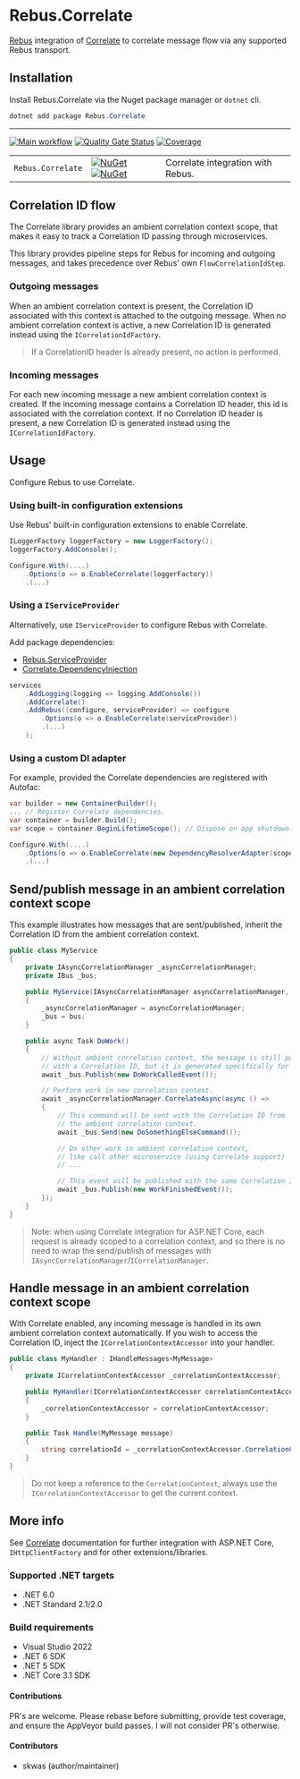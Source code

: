 # Rebus.Correlate

[Rebus](https://github.com/rebus-org/Rebus) integration of [Correlate](https://github.com/skwasjer/Correlate) to correlate message flow via any supported Rebus transport.

## Installation

Install Rebus.Correlate via the Nuget package manager or `dotnet` cli.

```powershell
dotnet add package Rebus.Correlate
```

---

[![Main workflow](https://github.com/skwasjer/Rebus.Correlate/actions/workflows/main.yml/badge.svg)](https://github.com/skwasjer/Rebus.Correlate/actions/workflows/main.yml)
[![Quality Gate Status](https://sonarcloud.io/api/project_badges/measure?project=skwasjer_Rebus.Correlate&metric=alert_status)](https://sonarcloud.io/summary/new_code?id=skwasjer_Rebus.Correlate)
[![Coverage](https://sonarcloud.io/api/project_badges/measure?project=skwasjer_Rebus.Correlate&metric=coverage)](https://sonarcloud.io/component_measures?id=skwasjer_Rebus.Correlate&metric=coverage)

| | | |
|---|---|---|
| `Rebus.Correlate` | [![NuGet](https://img.shields.io/nuget/v/Rebus.Correlate.svg)](https://www.nuget.org/packages/Rebus.Correlate/) [![NuGet](https://img.shields.io/nuget/dt/Rebus.Correlate.svg)](https://www.nuget.org/packages/Rebus.Correlate/) | Correlate integration with Rebus. |

## Correlation ID flow

The Correlate library provides an ambient correlation context scope, that makes it easy to track a Correlation ID passing through microservices.

This library provides pipeline steps for Rebus for incoming and outgoing messages, and takes precedence over Rebus' own `FlowCorrelationIdStep`.

### Outgoing messages
When an ambient correlation context is present, the Correlation ID associated with this context is attached to the outgoing message. When no ambient correlation context is active, a new Correlation ID is generated instead using the `ICorrelationIdFactory`.

> If a CorrelationID header is already present, no action is performed.

### Incoming messages
For each new incoming message a new ambient correlation context is created. 
If the incoming message contains a Correlation ID header, this id is associated with the correlation context. If no Correlation ID header is present, a new Correlation ID is generated instead using the `ICorrelationIdFactory`.

## Usage ###

Configure Rebus to use Correlate.

### Using built-in configuration extensions ###

Use Rebus' built-in configuration extensions to enable Correlate.

```csharp
ILoggerFactory loggerFactory = new LoggerFactory();
loggerFactory.AddConsole();

Configure.With(....)
    .Options(o => o.EnableCorrelate(loggerFactory))
    .(...)
```

### Using a `IServiceProvider`

Alternatively, use `IServiceProvider` to configure Rebus with Correlate.

Add package dependencies:
- [Rebus.ServiceProvider](https://github.com/rebus-org/Rebus.ServiceProvider) 
- [Correlate.DependencyInjection](https://github.com/skwasjer/Correlate)

```csharp
services
    .AddLogging(logging => logging.AddConsole())
    .AddCorrelate()
    .AddRebus((configure, serviceProvider) => configure
        .Options(o => o.EnableCorrelate(serviceProvider))
        .(...)
    );
```

### Using a custom DI adapter

For example, provided the Correlate dependencies are registered with Autofac:

```csharp
var builder = new ContainerBuilder();
... // Register Correlate dependencies.
var container = builder.Build();
var scope = container.BeginLifetimeScope(); // Dispose on app shutdown.

Configure.With(....)
    .Options(o => o.EnableCorrelate(new DependencyResolverAdapter(scope.ResolveOptional)))
    .(...)
```

## Send/publish message in an ambient correlation context scope

This example illustrates how messages that are sent/published, inherit the Correlation ID from the ambient correlation context.

```csharp
public class MyService
{
    private IAsyncCorrelationManager _asyncCorrelationManager;
    private IBus _bus;

    public MyService(IAsyncCorrelationManager asyncCorrelationManager, IBus bus)
    {
        _asyncCorrelationManager = asyncCorrelationManager;
        _bus = bus;
    }

    public async Task DoWork()
    {
        // Without ambient correlation context, the message is still published 
        // with a Correlation ID, but it is generated specifically for this message.
        await _bus.Publish(new DoWorkCalledEvent());

        // Perform work in new correlation context.
        await _asyncCorrelationManager.CorrelateAsync(async () =>
        {
            // This command will be sent with the Correlation ID from
            // the ambient correlation context.
            await _bus.Send(new DoSomethingElseCommand());

            // Do other work in ambient correlation context,
            // like call other microservice (using Correlate support)
            // ...

            // This event will be published with the same Correlation ID.
            await _bus.Publish(new WorkFinishedEvent());
        });
    }
}
```

> Note: when using Correlate integration for ASP.NET Core, each request is already scoped to a correlation context, and so there is no need to wrap the send/publish of messages with `IAsyncCorrelationManager`/`ICorrelationManager`.

## Handle message in an ambient correlation context scope

With Correlate enabled, any incoming message is handled in its own ambient correlation context automatically. If you wish to access the Correlation ID, inject the `ICorrelationContextAccessor` into your handler.

```csharp
public class MyHandler : IHandleMessages<MyMessage>
{
    private ICorrelationContextAccessor _correlationContextAccessor;

    public MyHandler(ICorrelationContextAccessor correlationContextAccessor)
    {
        _correlationContextAccessor = correlationContextAccessor;
    }

    public Task Handle(MyMessage message)
    {
        string correlationId = _correlationContextAccessor.CorrelationContext.CorrelationId; 
    }
}
```

> Do not keep a reference to the `CorrelationContext`, always use the `ICorrelationContextAccessor` to get the current context.

## More info

See [Correlate](https://github.com/skwasjer/Correlate) documentation for further integration with ASP.NET Core, `IHttpClientFactory` and for other extensions/libraries.

### Supported .NET targets
- .NET 6.0
- .NET Standard 2.1/2.0

### Build requirements
- Visual Studio 2022
- .NET 6 SDK
- .NET 5 SDK
- .NET Core 3.1 SDK

#### Contributions
PR's are welcome. Please rebase before submitting, provide test coverage, and ensure the AppVeyor build passes. I will not consider PR's otherwise.

#### Contributors
- skwas (author/maintainer)
